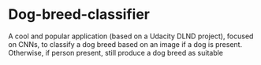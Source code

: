 # Dog-breed-classifier
A cool and popular application (based on a Udacity DLND project), focused on CNNs, to classify a dog breed based on an image if a dog is present. Otherwise, if person present, still produce a dog breed as suitable
